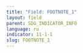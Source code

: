 ```yaml
---
title: "Field: FOOTNOTE_1"
layout: field
parent: SDG_INDICATOR_INFO
language: ru
indicator: 11-1-1
slug: FOOTNOTE_1
---
```

[^1]: UN-Habitat (2016). Fundamentals of Urbanization. Evidence Base for Policy Making. Nairobi: UN-Habitat.